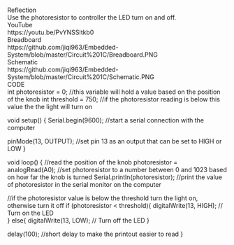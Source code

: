 </br>
Reflection
</br>
Use the photoresistor to controller the LED turn on and off.
</br>
YouTube
</br>
https://youtu.be/PvYNSSltkb0
</br>
Breadboard
</br>
https://github.com/jiqi963/Embedded-System/blob/master/Circuit%201C/Breadboard.PNG
</br>
Schematic
</br>
https://github.com/jiqi963/Embedded-System/blob/master/Circuit%201C/Schematic.PNG
</br>
CODE
</br>
int photoresistor = 0;              //this variable will hold a value based on the position of the knob
int threshold = 750;                //if the photoresistor reading is below this value the the light will turn on

void setup()
{
  Serial.begin(9600);               //start a serial connection with the computer
  
  pinMode(13, OUTPUT);              //set pin 13 as an output that can be set to HIGH or LOW
}

void loop()
{
  //read the position of the knob
  photoresistor = analogRead(A0);   //set photoresistor to a number between 0 and 1023 based on how far the knob is turned
  Serial.println(photoresistor);    //print the value of photoresistor in the serial monitor on the computer

  //if the photoresistor value is below the threshold turn the light on, otherwise turn it off
  if (photoresistor < threshold){
    digitalWrite(13, HIGH);         // Turn on the LED  
  } else{
    digitalWrite(13, LOW);          // Turn off the LED
  }

  delay(100);                       //short delay to make the printout easier to read
}
